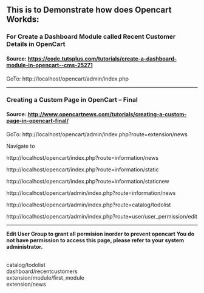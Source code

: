 ## This is to Demonstrate how does Opencart Workds:

### For Create a Dashboard Module called Recent Customer Details in OpenCart
#### Source: https://code.tutsplus.com/tutorials/create-a-dashboard-module-in-opencart--cms-25271

GoTo: http://localhost/opencart/admin/index.php

<hr>

### Creating a Custom Page in OpenCart – Final
#### Source: http://www.opencartnews.com/tutorials/creating-a-custom-page-in-opencart-final/
GoTo: http://localhost/opencart/admin/index.php?route=extension/news

Navigate to

http://localhost/opencart/index.php?route=information/news

http://localhost/opencart/index.php?route=information/static

http://localhost/opencart/index.php?route=information/staticnew

http://localhost/opencart/admin/index.php?route=information/news



http://localhost/opencart/admin/index.php?route=catalog/todolist

http://localhost/opencart/admin/index.php?route=user/user_permission/edit

<hr/>
<b><p>Edit User Group to grant all permision inorder to prevent opencart You do 
not have permission to access this page, please refer to your system 
administrator.</b></p>
<br/>
catalog/todolist <br/>
dashboard/recentcustomers <br/>
extension/module/first_module <br/>
extension/news <br/>


